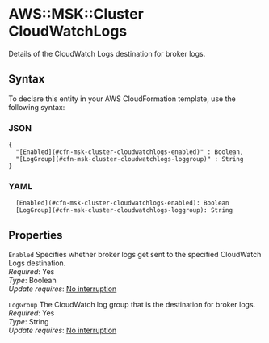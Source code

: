 # AWS::MSK::Cluster CloudWatchLogs<a name="aws-properties-msk-cluster-cloudwatchlogs"></a>

Details of the CloudWatch Logs destination for broker logs\.

## Syntax<a name="aws-properties-msk-cluster-cloudwatchlogs-syntax"></a>

To declare this entity in your AWS CloudFormation template, use the following syntax:

### JSON<a name="aws-properties-msk-cluster-cloudwatchlogs-syntax.json"></a>

```
{
  "[Enabled](#cfn-msk-cluster-cloudwatchlogs-enabled)" : Boolean,
  "[LogGroup](#cfn-msk-cluster-cloudwatchlogs-loggroup)" : String
}
```

### YAML<a name="aws-properties-msk-cluster-cloudwatchlogs-syntax.yaml"></a>

```
  [Enabled](#cfn-msk-cluster-cloudwatchlogs-enabled): Boolean
  [LogGroup](#cfn-msk-cluster-cloudwatchlogs-loggroup): String
```

## Properties<a name="aws-properties-msk-cluster-cloudwatchlogs-properties"></a>

`Enabled`  <a name="cfn-msk-cluster-cloudwatchlogs-enabled"></a>
Specifies whether broker logs get sent to the specified CloudWatch Logs destination\.  
*Required*: Yes  
*Type*: Boolean  
*Update requires*: [No interruption](https://docs.aws.amazon.com/AWSCloudFormation/latest/UserGuide/using-cfn-updating-stacks-update-behaviors.html#update-no-interrupt)

`LogGroup`  <a name="cfn-msk-cluster-cloudwatchlogs-loggroup"></a>
The CloudWatch log group that is the destination for broker logs\.  
*Required*: Yes  
*Type*: String  
*Update requires*: [No interruption](https://docs.aws.amazon.com/AWSCloudFormation/latest/UserGuide/using-cfn-updating-stacks-update-behaviors.html#update-no-interrupt)
